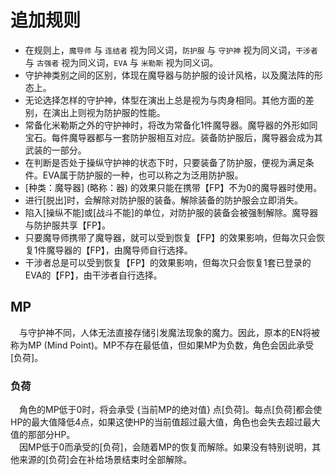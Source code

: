 # 追加规则
- 在规则上，`魔导师` 与 `连结者` 视为同义词，`防护服` 与 `守护神` 视为同义词，`干涉者` 与 `古强者` 视为同义词，`EVA` 与 `米勒斯` 视为同义词。
- 守护神类别之间的区别，体现在魔导器与防护服的设计风格，以及魔法阵的形态上。
- 无论选择怎样的守护神，体型在演出上总是视为与肉身相同。其他方面的差别，在演出上则视为防护服的性能。
- 常备化米勒斯之外的守护神时，将改为常备化1件魔导器。魔导器的外形如同宝石。每件魔导器都与一套防护服相互对应。装备防护服后，魔导器会成为其武装的一部分。
- 在判断是否处于操纵守护神的状态下时，只要装备了防护服，便视为满足条件。EVA属于防护服的一种，也可以称之为泛用防护服。
- [种类：魔导器] (略称：器) 的效果只能在携带【FP】不为0的魔导器时使用。
- 进行[脱出]时，会解除对防护服的装备。解除装备的防护服会立即消失。
- 陷入[操纵不能]或[战斗不能]的单位，对防护服的装备会被强制解除。魔导器与防护服共享【FP】。
- 只要魔导师携带了魔导器，就可以受到恢复【FP】的效果影响，但每次只会恢复1件魔导器的【FP】，由魔导师自行选择。
- 干涉者总是可以受到恢复【FP】的效果影响，但每次只会恢复1套已登录的EVA的【FP】，由干涉者自行选择。

## MP
&emsp;与守护神不同，人体无法直接存储引发魔法现象的魔力。因此，原本的EN将被称为MP (Mind Point)。MP不存在最低值，但如果MP为负数，角色会因此承受[负荷]。

### 负荷
&emsp;角色的MP低于0时，将会承受 {当前MP的绝对值} 点[负荷]。每点[负荷]都会使HP的最大值降低4点，如果这使HP的当前值超过最大值，角色也会失去超过最大值的那部分HP。  
&emsp;因MP低于0而承受的[负荷]，会随着MP的恢复而解除。如果没有特别说明，其他来源的[负荷]会在补给场景结束时全部解除。
